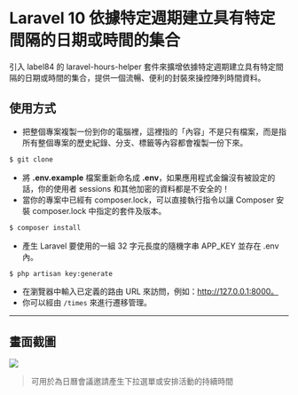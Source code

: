 # Laravel 10 依據特定週期建立具有特定間隔的日期或時間的集合

引入 label84 的 laravel-hours-helper 套件來擴增依據特定週期建立具有特定間隔的日期或時間的集合，提供一個流暢、便利的封裝來操控陣列時間資料。

## 使用方式
- 把整個專案複製一份到你的電腦裡，這裡指的「內容」不是只有檔案，而是指所有整個專案的歷史紀錄、分支、標籤等內容都會複製一份下來。
```sh
$ git clone
```
- 將 __.env.example__ 檔案重新命名成 __.env__，如果應用程式金鑰沒有被設定的話，你的使用者 sessions 和其他加密的資料都是不安全的！
- 當你的專案中已經有 composer.lock，可以直接執行指令以讓 Composer 安裝 composer.lock 中指定的套件及版本。
```sh
$ composer install
```
- 產生 Laravel 要使用的一組 32 字元長度的隨機字串 APP_KEY 並存在 .env 內。
```sh
$ php artisan key:generate
```
- 在瀏覽器中輸入已定義的路由 URL 來訪問，例如：http://127.0.0.1:8000。
- 你可以經由 `/times` 來進行遷移管理。

----

## 畫面截圖
![](https://i.imgur.com/XlSiMqB.png)
> 可用於為日曆會議邀請產生下拉選單或安排活動的持續時間